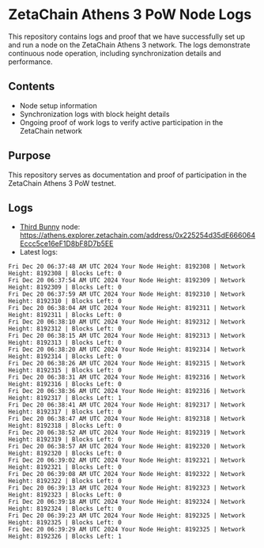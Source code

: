 # ZetaChain Athens 3 PoW Node Logs
This repository contains logs and proof that we have successfully set up and run a node on the ZetaChain Athens 3 network. The logs demonstrate continuous node operation, including synchronization details and performance.

## Contents
- Node setup information
- Synchronization logs with block height details
- Ongoing proof of work logs to verify active participation in the ZetaChain network

## Purpose
This repository serves as documentation and proof of participation in the ZetaChain Athens 3 PoW testnet.

## Logs

- [Third Bunny](https://thirdbunny.xyz/) node: https://athens.explorer.zetachain.com/address/0x225254d35dE666064Eccc5ce16eF1D8bF8D7b5EE
- Latest logs:
```
Fri Dec 20 06:37:48 AM UTC 2024 Your Node Height: 8192308 | Network Height: 8192308 | Blocks Left: 0
Fri Dec 20 06:37:54 AM UTC 2024 Your Node Height: 8192309 | Network Height: 8192309 | Blocks Left: 0
Fri Dec 20 06:37:59 AM UTC 2024 Your Node Height: 8192310 | Network Height: 8192310 | Blocks Left: 0
Fri Dec 20 06:38:04 AM UTC 2024 Your Node Height: 8192311 | Network Height: 8192311 | Blocks Left: 0
Fri Dec 20 06:38:10 AM UTC 2024 Your Node Height: 8192312 | Network Height: 8192312 | Blocks Left: 0
Fri Dec 20 06:38:15 AM UTC 2024 Your Node Height: 8192313 | Network Height: 8192313 | Blocks Left: 0
Fri Dec 20 06:38:20 AM UTC 2024 Your Node Height: 8192314 | Network Height: 8192314 | Blocks Left: 0
Fri Dec 20 06:38:26 AM UTC 2024 Your Node Height: 8192315 | Network Height: 8192315 | Blocks Left: 0
Fri Dec 20 06:38:31 AM UTC 2024 Your Node Height: 8192316 | Network Height: 8192316 | Blocks Left: 0
Fri Dec 20 06:38:36 AM UTC 2024 Your Node Height: 8192316 | Network Height: 8192317 | Blocks Left: 1
Fri Dec 20 06:38:41 AM UTC 2024 Your Node Height: 8192317 | Network Height: 8192317 | Blocks Left: 0
Fri Dec 20 06:38:47 AM UTC 2024 Your Node Height: 8192318 | Network Height: 8192318 | Blocks Left: 0
Fri Dec 20 06:38:52 AM UTC 2024 Your Node Height: 8192319 | Network Height: 8192319 | Blocks Left: 0
Fri Dec 20 06:38:57 AM UTC 2024 Your Node Height: 8192320 | Network Height: 8192320 | Blocks Left: 0
Fri Dec 20 06:39:02 AM UTC 2024 Your Node Height: 8192321 | Network Height: 8192321 | Blocks Left: 0
Fri Dec 20 06:39:08 AM UTC 2024 Your Node Height: 8192322 | Network Height: 8192322 | Blocks Left: 0
Fri Dec 20 06:39:13 AM UTC 2024 Your Node Height: 8192323 | Network Height: 8192323 | Blocks Left: 0
Fri Dec 20 06:39:18 AM UTC 2024 Your Node Height: 8192324 | Network Height: 8192324 | Blocks Left: 0
Fri Dec 20 06:39:23 AM UTC 2024 Your Node Height: 8192325 | Network Height: 8192325 | Blocks Left: 0
Fri Dec 20 06:39:29 AM UTC 2024 Your Node Height: 8192325 | Network Height: 8192326 | Blocks Left: 1
```
